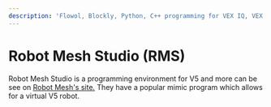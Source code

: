```yaml
---
description: 'Flowol, Blockly, Python, C++ programming for VEX IQ, VEX Cortex and VEX V5'
---
```


# Robot Mesh Studio \(RMS\)

Robot Mesh Studio is a programming environment for V5 and more can be see on [Robot Mesh's site.](https://www.robotmesh.com/) They have a popular mimic program which allows for a virtual V5 robot. 

